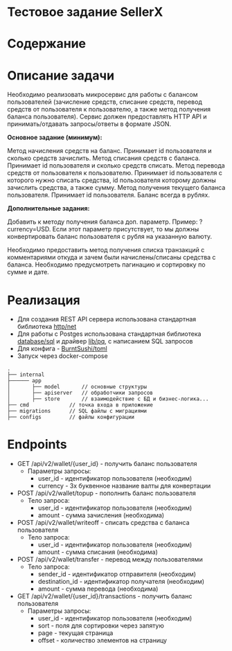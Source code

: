 # Тестовое задание SellerX

# Cодержание

# Описание задачи

Необходимо реализовать микросервис для работы с балансом пользователей (зачисление средств, списание средств, перевод средств от пользователя к пользователю, а также метод получения баланса пользователя). Сервис должен предоставлять HTTP API и принимать/отдавать запросы/ответы в формате JSON.

**Основное задание (минимум):**

Метод начисления средств на баланс. Принимает id пользователя и сколько средств зачислить.
Метод списания средств с баланса. Принимает id пользователя и сколько средств списать.
Метод перевода средств от пользователя к пользователю. Принимает id пользователя с которого нужно списать средства, id пользователя которому должны зачислить средства, а также сумму.
Метод получения текущего баланса пользователя. Принимает id пользователя. Баланс всегда в рублях.

**Дополнительные задания:**

Добавить к методу получения баланса доп. параметр. Пример: ?currency=USD. Если этот параметр присутствует, то мы должны конвертировать баланс пользователя с рубля на указанную валюту.

Необходимо предоставить метод получения списка транзакций с комментариями откуда и зачем были начислены/списаны средства с баланса. Необходимо предусмотреть пагинацию и сортировку по сумме и дате.

# Реализация

- Для создания REST API сервера использована стандартная библиотека [http/net](https://pkg.go.dev/net/http)
- Для работы с Postges использована стандартная библиотека [database/sql](https://pkg.go.dev/database/sql) и драйвер [lib/pq](https://pkg.go.dev/github.com/lib/pq), с написанием SQL запросов
- Для конфига - [BurntSushi/toml](github.com/BurntSushi/toml)
- Запуск через docker-compose
```
.
├── internal
├────── app
│       ├── model       // основные структуры
│       ├── apiserver   // обработчики запросов
│       ├── store       // взаимодействие с БД и бизнес-логика...
├── cmd             // точка входа в приложение
├── migrations      // SQL файлы с миграциями
├── configs         // файлы конфигурации
```

# Endpoints

- GET /api/v2/wallet/{user_id} - получить баланс пользователя
  - Параметры запросы:
    - user_id - идентификатор пользователя (необходим)
    - currency - 3х буквенное название валты для конвертации
- POST /api/v2/wallet/topup - пополнить баланс пользователя
  - Тело запроса:
    - user_id - идентификатор пользователя (необходим)
    - amount - сумма зачисления (необходима)
- POST /api/v2/wallet/writeoff - списать средства с баланса пользователя
  - Тело запроса:
    - user_id - идентификатор пользователя (необходим)
    - amount - сумма списания (необходима)
- POST /api/v2/wallet/transfer - перевод между пользователями
  - Тело запроса:
    - sender_id - идентификатор отправителя (необходим)
    - destination_id - идентификатор получателя (необходим)
    - amount - сумма перевода (необходима)
- GET /api/v2/wallet/{user_id}/transactions - получить баланс пользователя
  - Параметры запросы:
    - user_id - идентификатор пользователя (необходим)
    - sort - поля для сортировки через запятую
    - page - текущая страница
    - offset - количество элементов на страницу

